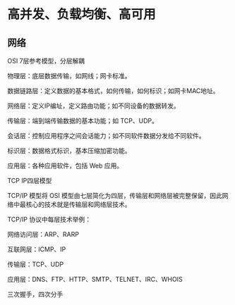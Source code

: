 # 高并发、负载均衡、高可用



## 网络



OSI 7层参考模型，分层解耦

物理层：底层数据传输，如网线；网卡标准。 

数据链路层：定义数据的基本格式，如何传输，如何标识；如网卡MAC地址。

网络层：定义IP编址，定义路由功能；如不同设备的数据转发。

传输层：端到端传输数据的基本功能；如 TCP、UDP。

会话层：控制应用程序之间会话能力；如不同软件数据分发给不同软件。

标识层：数据格式标识，基本压缩加密功能。

应用层：各种应用软件，包括 Web 应用。



TCP IP四层模型

TCP/IP 模型将 OSI 模型由七层简化为四层，传输层和网络层被完整保留，因此网络中最核心的技术就是传输层和网络层技术。

TCP/IP 协议中每层技术举例：

网络访问层：ARP、RARP

互联网层：ICMP、IP

传输层：TCP、UDP

应用层：DNS、FTP、HTTP、SMTP、TELNET、IRC、WHOIS



三次握手，四次分手







